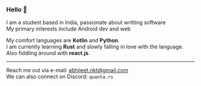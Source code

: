### Hello 👋

I am a student based in India, passionate about writting software  
My primary interests include Android dev and web

My comfort languages are **Kotlin** and **Python**.  
I am currently learning **Rust** and slowly falling in love with the language.  
Also fiddling around with **react.js**.  

---

Reach me out via e-mail: [abhijeet.nkt@gmail.com](mailto:abhijeet.nkt@gmail.com)  
We can also connect on Discord: `quanta.rs`
